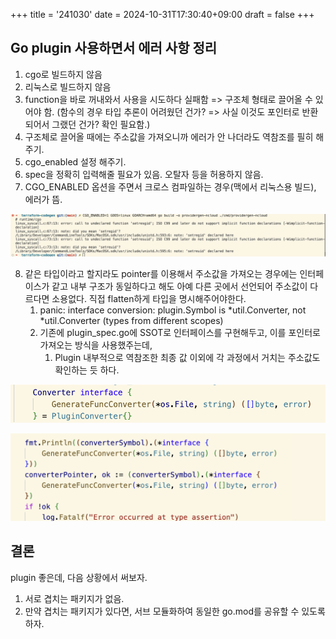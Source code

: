 +++
title = '241030'
date = 2024-10-31T17:30:40+09:00
draft = false
+++

## Go plugin 사용하면서 에러 사항 정리

1. cgo로 빌드하지 않음
2. 리눅스로 빌드하지 않음
3. function을 바로 꺼내와서 사용을 시도하다 실패함 => 구조체 형태로 끌어올 수 있어야 함. (함수의 경우 타입 추론이 어려웠던 건가? => 사실 이것도 포인터로 반환되어서 그랬던 건가? 확인 필요함.)
4. 구조체로 끌어올 때에는 주소값을 가져오니까 에러가 안 나더라도 역참조를 필히 해주기.
5. cgo_enabled 설정 해주기.
6. spec을 정확히 입력해줄 필요가 있음. 오탈자 등을 허용하지 않음.
7. CGO_ENABLED 옵션을 주면서 크로스 컴파일하는 경우(맥에서 리눅스용 빌드), 에러가 뜸.

![cross-compile-unabled](./241030-1.png)

8. 같은 타입이라고 할지라도 pointer를 이용해서 주소값을 가져오는 경우에는 인터페이스가 같고 내부 구조가 동일하다고 해도 아예 다른 곳에서 선언되어 주소값이 다르다면 소용없다. 직접 flatten하게 타입을 명시해주어야한다.
   1. panic: interface conversion: plugin.Symbol is *util.Converter, not *util.Converter (types from different scopes)
   2. 기존에 plugin_spec.go에 SSOT로 인터페이스를 구현해두고, 이를 포인터로 가져오는 방식을 사용했주는데,
      1. Plugin 내부적으로 역참조한 최종 값 이외에 각 과정에서 거치는 주소값도 확인하는 듯 하다.

![interface-example](./241030-2.png)

![interface-example-2](./241030-3.png)

## 결론

plugin 좋은데, 다음 상황에서 써보자.

1. 서로 겹치는 패키지가 없음.
2. 만약 겹치는 패키지가 있다면, 서브 모듈화하여 동일한 go.mod를 공유할 수 있도록 하자.
